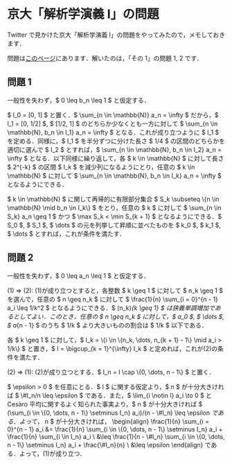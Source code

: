 # 京大「解析学演義 I」の問題

Twitter で見かけた京大「解析学演義 I」の問題をやってみたので，メモしておきます．

問題は[このページ](https://www.math.kyoto-u.ac.jp/~y.arano/engi.html)にあります．解いたのは，「その 1」の問題 1, 2 です．

## 問題 1

一般性を失わず，$ 0 \leq b_n \leq 1 $ と仮定する．

$ I_0 = [0, 1] $ と置く．$ \sum_{n \in \mathbb{N}} a_n = \infty $ だから，$ I_1 = [0, 1/2] $, $ [1/2, 1] $ のどちらか少なくとも一方に対して $ \sum_{n \in \mathbb{N}, b_n \in I_1} a_n = \infty $ となる．これが成り立つように $ I_1 $ を定める．同様に，$ I_1 $ を半分ずつに分けた長さ $ 1/4 $ の区間のどちらかを適切に選んで $ I_2 $ とすれば，$ \sum_{n \in \mathbb{N}, b_n \in I_2} a_n = \infty $ となる．以下同様に繰り返して，各 $ k \in \mathbb{N} $ に対して長さ $ 2^{-k} $ の区間 $ I_k $ を減少列になるようにとり，任意の $ k \in \mathbb{N} $ に対して $ \sum_{n \in \mathbb{N}, b_n \in I_k} a_n = \infty $ となるようにできる．

$ k \in \mathbb{N} $ に関して再帰的に有限部分集合 $ S_k \subseteq \\{n \in \mathbb{N} \mid b_n \in I_k\\} $ をとり，任意の $ k $ に対して $ \sum_{n \in S_k} a_n \geq 1 $ かつ $ \max S_k < \min S_{k + 1} $ となるようにできる．$ S_0 $, $ S_1 $, $ \dots $ の元を列挙して昇順に並べたものを $ k_0 $, $ k_1 $, $ \dots $ とすれば，これが条件を満たす．

## 問題 2

一般性を失わず，$ 0 \leq a_n \leq 1 $ と仮定する．

(1) ⇒ (2): (1)が成り立つとすると，各整数 $ k \geq 1 $ に対して $ n_k \geq 1 $ を選んで，任意の $ n \geq n_k $ に対して $ \frac{1}{n} \sum_{i = 0}^{n - 1} a_i \leq 1/k^2 $ となるようにできる．$ (n_k)_{k \geq 1} $ は狭義単調増加であるとしてよい．このとき，任意の $ n \geq n_k $ に対して，$ a_0 $, $ \dots $, $ a_{n - 1} $ のうち $ 1/k $ より大きいものの割合は $ 1/k $ 以下である．

各 $ k \geq 1 $ に対して，$ I_k = \\{i \in \\{n_k, \dots, n_{k + 1} - 1\\} \mid a_i > 1/k\\} $ と置き，$ I = \bigcup_{k = 1}^{\infty} I_k $ と定めれば，これが(2)の条件を満たす．

(2) ⇒ (1): (2)が成り立つとする．$ I_n = I \cap \\{0, \dots, n - 1\\} $ と置く．

$ \epsilon > 0 $ を任意にとる．$ I $ に関する仮定より，$ n $ が十分大きければ $ \\#I_n/n \leq \epsilon $ である．また，$ \lim_{i \notin I} a_i \to 0 $ と Cesàro 平均に関するよく知られた事実より，$ n $ が十分大きければ $ (\sum_{i \in \\{0, \dots, n - 1\\} \setminus I_n} a_i)/(n - \\#I_n) \leq \epsilon $である．よって，$ n $ が十分大きければ，
\begin{align}
  \frac{1}{n} \sum_{i = 0}^{n - 1} a_i
  &= \frac{1}{n} \sum_{i \in \\{0, \dots, n - 1\\} \setminus I_n} a_i
    + \frac{1}{n} \sum_{i \in I_n} a_i \\
  &\leq \frac{1}{n - \\#I_n} \sum_{i \in \\{0, \dots, n - 1\\} \setminus I_n} a_i
    + \frac{\\#I_n}{n} \\
  &\leq \epsilon
\end{align}
である．よって，(1)が成り立つ．
